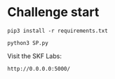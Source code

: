# Challenge start

```
pip3 install -r requirements.txt
```

```
python3 SP.py
```

Visit the SKF Labs:
```
http://0.0.0.0:5000/
```
